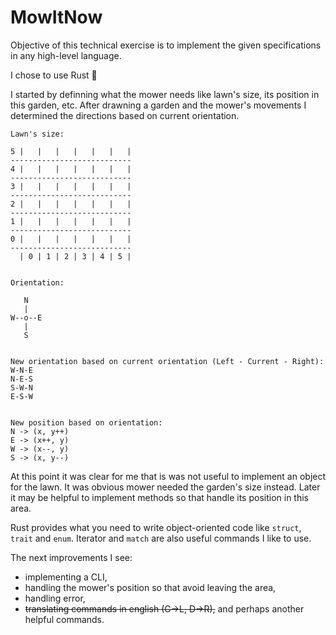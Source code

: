 # MowItNow

Objective of this technical exercise is to implement the given specifications in any high-level language.

I chose to use Rust 🦀

I started by definning what the mower needs like lawn's size, its position in this garden, etc. After drawning a garden and the mower's movements I determined the directions based on current orientation.  

```
Lawn's size:

5 |   |   |   |   |   |   |
---------------------------
4 |   |   |   |   |   |   |
---------------------------
3 |   |   |   |   |   |   |
---------------------------
2 |   |   |   |   |   |   |
---------------------------
1 |   |   |   |   |   |   |
---------------------------
0 |   |   |   |   |   |   |
---------------------------
  | 0 | 1 | 2 | 3 | 4 | 5 |


Orientation:

   N
   |
W--o--E
   |
   S


New orientation based on current orientation (Left - Current - Right):
W-N-E
N-E-S
S-W-N
E-S-W


New position based on orientation:
N -> (x, y++)
E -> (x++, y)
W -> (x--, y)
S -> (x, y--)

```

At this point it was clear for me that is was not useful to implement an object for the lawn. It was obvious mower needed the garden's size instead. Later it may be helpful to implement methods so that handle its position in this area.

Rust provides what you need to write object-oriented code like `struct`, `trait` and `enum`. Iterator and `match` are also useful commands I like to use.

The next improvements I see:
- implementing a CLI,
- handling the mower's position so that avoid leaving the area, 
- handling error,
- ~~translating commands in english (G->L, D->R),~~
and perhaps another helpful commands.